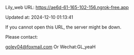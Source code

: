 Lily_web URL: https://ae6d-61-165-102-156.ngrok-free.app

Updated at: 2024-12-10 01:13:41

If you cannot open this URL, the server might be down.

Please contact: 

goley04@foxmail.com Or Wechat:GL_yeaH